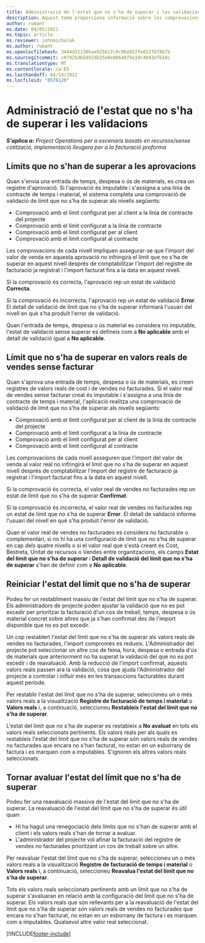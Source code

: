 ```yaml
---
title: Administració de l'estat que no s'ha de superar i les validacions
description: Aquest tema proporciona informació sobre les comprovacions de límits que no s'han d'excedir realitzades al Project Operations.
author: rumant
ms.date: 04/05/2021
ms.topic: article
ms.reviewer: johnmichalak
ms.author: rumant
ms.openlocfilehash: 3444d311386ae925617c9c9be657fe012f8f867b
ms.sourcegitcommit: c0792bd65d92db25e0e8864879a19c4b93efb10c
ms.translationtype: MT
ms.contentlocale: ca-ES
ms.lasthandoff: 04/14/2022
ms.locfileid: "8576120"
---
```

# <a name="manage-not-to-exceed-status-and-validations"></a>Administració de l'estat que no s'ha de superar i les validacions 

_**S'aplica a:** Project Operations per a escenaris basats en recursos/sense cotització, implementació lleugera per a la facturació proforma_

## <a name="not-to-exceed-on-approvals"></a>Límits que no s'han de superar a les aprovacions

Quan s'envia una entrada de temps, despesa o ús de materials, es crea un registre d'aprovació. Si l'aprovació és imputable i s'assigna a una línia de contracte de temps i material, el sistema completa una comprovació de validació de límit que no s'ha de superar als nivells següents:

  - Comprovació amb el límit configurat per al client a la línia de contracte del projecte
  - Comprovació amb el límit configurat a la línia de contracte
  - Comprovació amb el límit configurat per al client
  - Comprovació amb el límit configurat al contracte

Les comprovacions de cada nivell impliquen assegurar-se que l'import del valor de venda en aquesta aprovació no infringirà el límit que no s'ha de superar en aquest nivell després de comptabilitzar l'import del registre de facturació ja registrat i l'import facturat fins a la data en aquest nivell.

Si la comprovació és correcta, l'aprovació rep un estat de validació **Correcta**.

Si la comprovació és incorrecta, l'aprovació rep un estat de validació **Error**. El detall de validació de límit que no s'ha de superar informarà l'usuari del nivell en què s'ha produït l'error de validació.

Quan l'entrada de temps, despesa o ús material es considera no imputable, l'estat de validació sense superar es defineix com a **No aplicable** amb el detall de validació igual a **No aplicable**.

## <a name="not-to-exceed-on-unbilled-sales-actuals"></a>Límit que no s'ha de superar en valors reals de vendes sense facturar

Quan s'aprova una entrada de temps, despesa o ús de materials, es creen registres de valors reals de cost i de vendes no facturades. Si el valor real de vendes sense facturar creat és imputable i s'assigna a una línia de contracte de temps i material, l'aplicació realitza una comprovació de validació de límit que no s'ha de superar als nivells següents:

  - Comprovació amb el límit configurat per al client de la línia de contracte del projecte
  - Comprovació amb el límit configurat a la línia de contracte
  - Comprovació amb el límit configurat per al client
  - Comprovació amb el límit configurat al contracte

Les comprovacions de cada nivell asseguren que l'import del valor de venda al valor real no infringirà el límit que no s'ha de superar en aquest nivell després de comptabilitzar l'import del registre de facturació ja registrat i l'import facturat fins a la data en aquest nivell.

Si la comprovació és correcta, el valor real de vendes no facturades rep un estat de límit que no s'ha de superar **Confirmat**.

Si la comprovació és incorrecta, el valor real de vendes no facturades rep un estat de límit que no s'ha de superar **Error**. El detall de validació informa l'usuari del nivell en què s'ha produït l'error de validació.

Quan el valor real de vendes no facturades es considera no facturable o complementari, si no hi ha una configuració de límit que no s'ha de superar en cap dels quatre nivells o si el valor real que s'està creant és Cost, Bestreta, Unitat de recursos o Vendes entre organitzacions, els camps **Estat del límit que no s'ha de superar** i **Detall de validació del límit que no s'ha de superar** s'han de definir com a **No aplicable**.

## <a name="reset-the-not-to-exceed-status"></a>Reiniciar l'estat del límit que no s'ha de superar

Podeu fer un restabliment massiu de l'estat del límit que no s'ha de superar. Els administradors de projecte poden ajustar la validació que no es pot excedir per prioritzar la facturació d'un cos de treball, temps, despesa o ús material concret sobre altres que ja s'han confirmat des de l'import disponible que no es pot excedir.

Un cop restablert l'estat del límit que no s'ha de superar als valors reals de vendes no facturades, l'import compromès es redueix. L'Administrador del projecte pot seleccionar un altre cos de feina, hora, despesa o entrada d'ús de materials que anteriorment no ha superat la validació del que no es pot excedir i de reavaluació. Amb la reducció de l'import confirmat, aquests valors reals passen ara la validació, cosa que ajuda l'Administrador del projecte a controlar i influir més en les transaccions facturables durant aquest període.

Per restablir l'estat del límit que no s'ha de superar, seleccioneu un o més valors reals a la visualització **Registre de facturació de temps i material** o **Valors reals** i, a continuació, seleccioneu **Restableix l'estat del límit que no s'ha de superar**.

L'estat del límit que no s'ha de superar es restableix a **No avaluat** en tots els valors reals seleccionats pertinents. Els valors reals per als quals es restableix l'estat del límit que no s'ha de superar són valors reals de vendes no facturades que encara no s'han facturat, no estan en un esborrany de factura i es marquen com a imputables. S'ignoren els altres valors reals seleccionats.

## <a name="reevaluate-not-to-exceed-status"></a>Tornar avaluar l'estat del límit que no s'ha de superar

Podeu fer una reavaluació massiva de l'estat del límit que no s'ha de superar. La reavaluació de l'estat del límit que no s'ha de superar és útil quan:

  - Hi ha hagut una renegociació dels límits que no s'han de superar amb el client i els valors reals s'han de tornar a avaluar.
  - L'administrador del projecte vol afinar la facturació del registre de vendes no facturades prioritzant un cos de treball sobre un altre.

Per reavaluar l'estat del límit que no s'ha de superar, seleccioneu un o més valors reals a la visualització **Registre de facturació de temps i material** o **Valors reals** i, a continuació, seleccioneu **Reavalua l'estat del límit que no s'ha de superar**.

Tots els valors reals seleccionats pertinents amb un límit que no s'ha de superar s'avaluaran en relació amb la configuració del límit que no s'ha de superar. Els valors reals que són rellevants per a la reavaluació de l'estat del límit que no s'ha de superar són valors reals de vendes no facturades que encara no s'han facturat, no estan en un esborrany de factura i es marquen com a imputables. Qualsevol altre valor real seleccionat.


[!INCLUDE[footer-include](../../includes/footer-banner.md)]
